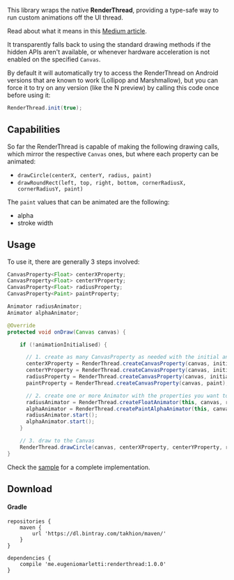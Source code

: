This library wraps the native **RenderThread**, providing a type-safe way to run custom animations off the UI thread.

Read about what it means in this [Medium article](https://medium.com/@workingkills/understanding-the-renderthread-4dc17bcaf979#.b9o414c29).

It transparently falls back to using the standard drawing methods if the hidden APIs aren't available, or whenever hardware acceleration is not enabled on the specified `Canvas`.

By default it will automatically try to access the RenderThread on Android versions that are known to work (Lollipop and Marshmallow), but you can force it to try on any version (like the N preview) by calling this code once before using it:

```Java
RenderThread.init(true);
```

## Capabilities

So far the RenderThread is capable of making the following drawing calls, which mirror the respective `Canvas` ones, but where each property can be animated:

* `drawCircle(centerX, centerY, radius, paint)`
* `drawRoundRect(left, top, right, bottom, cornerRadiusX, cornerRadiusY, paint)`

The `paint` values that can be animated are the following:

* alpha
* stroke width

## Usage

To use it, there are generally 3 steps involved:

```Java
CanvasProperty<Float> centerXProperty;
CanvasProperty<Float> centerYProperty;
CanvasProperty<Float> radiusProperty;
CanvasProperty<Paint> paintProperty;

Animator radiusAnimator;
Animator alphaAnimator;

@Override
protected void onDraw(Canvas canvas) {

    if (!animationInitialised) {

      // 1. create as many CanvasProperty as needed with the initial animation values
      centerXProperty = RenderThread.createCanvasProperty(canvas, initialCenterX);
      centerYProperty = RenderThread.createCanvasProperty(canvas, initialCenterY);
      radiusProperty = RenderThread.createCanvasProperty(canvas, initialRadius);
      paintProperty = RenderThread.createCanvasProperty(canvas, paint);

      // 2. create one or more Animator with the properties you want to animate
      radiusAnimator = RenderThread.createFloatAnimator(this, canvas, radiusProperty, targetRadius);
      alphaAnimator = RenderThread.createPaintAlphaAnimator(this, canvas, paintProperty, targetAlpha);
      radiusAnimator.start();
      alphaAnimator.start();
    }

    // 3. draw to the Canvas
    RenderThread.drawCircle(canvas, centerXProperty, centerYProperty, radiusProperty, paintProperty);
}
```
Check the [sample](sample/src/main/java/me/eugeniomarletti/renderthread/sample/TestView.java) for a complete implementation.

## Download

#### Gradle

```Gradle
repositories {
    maven {
        url 'https://dl.bintray.com/takhion/maven/'
    }
}

dependencies {
    compile 'me.eugeniomarletti:renderthread:1.0.0'
}
```